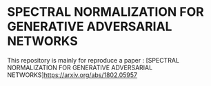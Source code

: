 # SPECTRAL NORMALIZATION FOR GENERATIVE ADVERSARIAL NETWORKS

This repository is mainly for reproduce a paper : [SPECTRAL NORMALIZATION FOR GENERATIVE ADVERSARIAL NETWORKS]https://arxiv.org/abs/1802.05957
